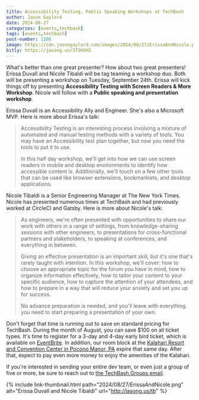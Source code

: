 ```yaml
---
title: Accessibility Testing, Public Speaking Workshops at TechBash
author: Jason Gaylord
date: 2024-08-27
categories: [events,techbash]
tags: [events,techbash]
post-number: 1286
image: https://cdn.jasongaylord.com/images/2024/08/27/ErissaAndNicole.png
bitly: https://jasong.us/3T2HSH2
---
```


What's better than one great presenter? How about two great presenters! Erissa Duvall and Nicole Tibaldi will be tag teaming a workshop duo. Both will be presenting a workshop on Tuesday, September 24th. Erissa will kick things off by presenting **Accessibility Testing with Screen Readers & More Workshop**. Nicole will follow with a **Public speaking and presentation workshop**. 

Erissa Duvall is an Accessibility Ally and Engineer. She's also a Microsoft MVP. Here is more about Erissa's talk:

> Accessibility Testing is an interesting process involving a mixture of automated and manual testing methods with a variety of tools. You may have an Accessibility test plan together, but now you need the tools to put it to use.
> 
> In this half day workshop, we'll get into how we can use screen readers in mobile and desktop environments to identify how accessible content is. Additionally, we'll touch on a few other tools that can be used like browser extensions, bookmarklets, and desktop applications.

Nicole Tibaldi is a Senior Engineering Manager at The New York Times. Nicole has presented numerous times at TechBash and had previously worked at CircleCI and Gatsby. Here is more about Nicole's talk:

> As engineers, we're often presented with opportunities to share our work with others in a range of settings, from knowledge-sharing sessions with other engineers, to presentations for cross-functional partners and stakeholders, to speaking at conferences, and everything in between.
> 
> Giving an effective presentation is an important skill, but it's one that's rarely taught with intention. In this workshop, we'll cover: how to choose an appropriate topic for the forum you have in mind, how to organize information effectively, how to tailor your content to your specific audience, how to capture the attention of your attendees, and how to prepare in a way that will reduce your anxiety and set you up for success.
> 
> No advance preparation is needed, and you'll leave with everything you need to start preparing a presentation of your own.

Don't forget that time is running out to save on standard pricing for TechBash. During the month of August, you can save $100 on all ticket types. It's time to register for a 3-day and 4-day early bird ticket, which is available on [EventBrite](https://jasong.us/3QoMndL). In addition, our room block at the [Kalahari Resort and Convention Center in Pocono Manor, PA](https://jasong.us/hotelreg) expire that same day. After that, expect to pay even more money to enjoy the amenities of the Kalahari.

If you're interested in sending your entire dev team, or even just a group of five or more, be sure to reach out to [the TechBash Groups email](mailto:groups@techbash.com). 

{% include link-thumbnail.html path="2024/08/27/ErissaAndNicole.png" alt="Erissa Duvall and Nicole Tibaldi" url="http://jasong.us/tb" %}